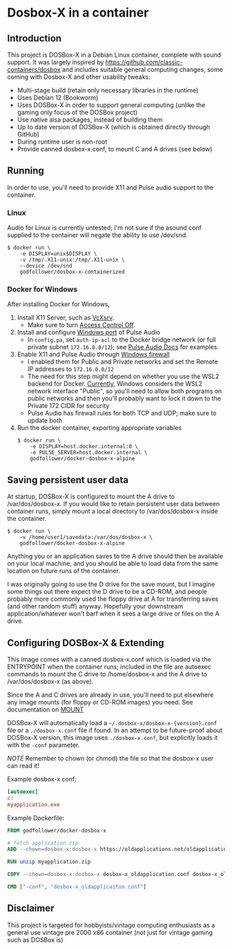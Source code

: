 # Dosbox-X in a container

## Introduction

This project is DOSBox-X in a Debian Linux container, complete with sound support.
It was largely inspired by https://github.com/classic-containers/dosbox and includes
suitable general computing changes, some coming with Dosbox-X and other usability tweaks:

- Multi-stage build (retain only necessary libraries in the runtime)
- Uses Debian 12 (Bookworm)
- Uses DOSBox-X in order to support general computing (unlike the gaming only focus of the DOSBox project)
- Use native alsa packages, instead of building them
- Up to date version of DOSBox-X (which is obtained directly through GitHub)
- During runtime user is non-root
- Provide canned dosbox-x.conf, to mount C and A drives (see below)

## Running

In order to use, you'll need to provide X11 and Pulse audio support
to the container.

### Linux

Audio for Linux is currently untested; I'm not sure if the asound.conf
supplied to the container will negate the ability to use /dev/snd.

```shell
$ docker run \
    -e DISPLAY=unix$DISPLAY \
    -v /tmp/.X11-unix:/tmp/.X11-unix \
    --device /dev/snd
    godfollower/dosbox-x-containerized
```

### Docker for Windows

After installing Docker for Windows,

1. Install X11 Server, such as [VcXsrv](https://sourceforge.net/projects/vcxsrv/).
    - Make sure to turn [Access Control Off](https://skeptric.com/wsl2-xserver/).
2. Install and configure [Windows port](https://tomjepp.uk/2015/05/31/streaming-audio-from-linux-to-windows.html) of Pulse Audio
    - In `config.pa`, set `auth-ip-acl` to the Docker bridge network
      (or full private subnet `172.16.0.0/12`);
      see [Pulse Audio Docs](https://wiki.archlinux.org/index.php/PulseAudio/Examples#PulseAudio_over_network) for examples.
3. Enable X11 and Pulse Audio through [Windows firewall](https://skeptric.com/wsl2-xserver/#allow-wsl-access-via-windows-firewall)
    - I enabled them for Public and Private networks and set the Remote IP addresses to `172.16.0.0/12`
    - The need for this step might depend on whether you use the WSL2 backend for Docker.
    [Currently](https://github.com/microsoft/WSL/issues/4139),
    Windows considers the WSL2 network interface "Public", so you'll need to
    allow both programs on public networks and then you'll probably want to
    lock it down to the Private 172 CIDR for security
    - Pulse Audio has firewall rules for both TCP and UDP; make sure to update both
4. Run the docker container, exporting appropriate variables
   ```shell
   $ docker run \
       -e DISPLAY=host.docker.internal:0 \
       -e PULSE_SERVER=host.docker.internal \
       godfollower/docker-dosbox-x-alpine
    ```

## Saving persistent user data

At startup, DOSBox-X is configured to mount the A drive to /var/dos/dosbox-x.
If you would like to retain persistent user data between container runs, simply mount
a local directory to /var/dos/dosbox-x inside the container.

```shell
$ docker run \
    -v /home/user1/savedata:/var/dos/dosbox-x \
    godfollower/docker-dosbox-x-alpine
```

Anything you or an application saves to the A drive should then be available on your
local machine, and you should be able to load data from the same location on future
runs of the container.

I was originally going to use the D drive for the save mount, but I imagine
some things out there expect the D drive to be a CD-ROM, and people probably
more commonly used the floppy drive at A for transferring saves (and other
random stuff) anyway. Hopefully your downstream application/whatever won't barf
when it sees a large drive or files on the A drive.

## Configuring DOSBox-X & Extending

This image comes with a canned dosbox-x.conf which is loaded via the ENTRYPOINT
when the container runs; included in the file are autoexec commands to mount
the C drive to /home/dosbox-x and the A drive to /var/dos/dosbox-x (as above).

Since the A and C drives are already in use, you'll need to put elsewhere any
image mounts (for floppy or CD-ROM images) you need. See documentation on
[MOUNT](https://www.dosbox.com/wiki/MOUNT)

DOSBox-X will automatically load a `~/.dosbox-x/dosbox-x-{version}.conf` file or
a `./dosbox-x.conf` file if found. In an attempt to be future-proof about DOSBox-X
version, this image uses `./dosbox-x.conf`, but explicitly loads it with the
`-conf` parameter.

*NOTE* Remember to chown (or chmod) the file so that the dosbox-x user can read it!

Example dosbox-x conf:

```ini
[autoexec]
c:
myapplication.exe
```

Example Dockerfile:

```dockerfile
FROM godfollower/docker-dosbox-x

# fetch application zip
ADD --chown=dosbox-x:dosbox-x https://oldapplications.net/oldapplication.zip oldapplication.zip

RUN unzip myapplication.zip

COPY --chown=dosbox-x:dosbox-x dosbox-x_oldapplication.conf dosbox-x_oldapplication.conf

CMD ["-conf", "dosbox-x_oldapplicaiton.conf"]
```

## Disclaimer

This project is targeted for hobbyists/vintage computing enthusiasts as a general use vintage pre 2000 x86 container (not just for vintage gaming such as DOSBox is)

